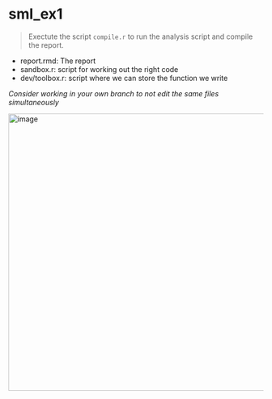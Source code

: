 # sml_ex1

> Exectute the script `compile.r` to run the analysis script and compile the report.

- report.rmd: The report
- sandbox.r: script for working out the right code
- dev/toolbox.r: script where we can store the function we write

*Consider working in your own branch to not edit the same files simultaneously*

<img width="548" alt="image" src="https://user-images.githubusercontent.com/59664225/199426456-60f55062-61fb-4cbc-a0fb-368dc2084151.png">
